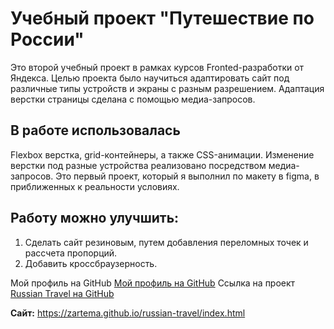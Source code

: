 # Учебный проект "Путешествие по России"

Это второй учебный проект в рамках курсов Fronted-разработки от Яндекса. 
Целью проекта было научиться адаптировать сайт под различные типы устройств и экраны с разным разрешением. 
Адаптация верстки страницы сделана с помощью медиа-запросов.

## В работе использовалась

Flexbox верстка, grid-контейнеры, а также CSS-анимации.
Изменение верстки под разные устройства реализовано посредством медиа-запросов.
Это первый проект, который я выполнил по макету в figma, в приближенных к реальности условиях.

## Работу можно улучшить:

1. Сделать сайт резиновым, путем добавления переломных точек и рассчета пропорций.
2. Добавить кроссбраузерность.

Мой профиль на GitHub [Мой профиль на GitHub](https://github.com/ZArtemA "Зырянов Артем")
Ссылка на проект [Russian Travel на GitHub](https://zartema.github.io/russian-travel/ "Russian Travel")

__Сайт:__ https://zartema.github.io/russian-travel/index.html
